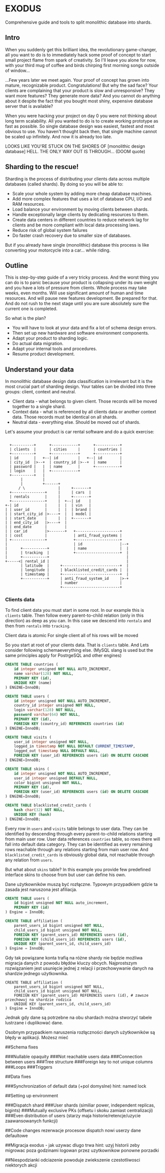 # EXODUS

Comprehensive guide and tools to split monolithic database into shards.


## Intro

When you suddenly get this brilliant idea, the revolutionary game-changer, all you want to do is to immediately hack some proof of concept to start small project flame from spark of creativity. So I'll leave you alone for now, with your third mug of coffee and birds chirping first morning songs outside of window...

...Few years later we meet again. Your proof of concept has grown into mature, recognizable product. Congratulations! But why the sad face? Your clients are complaining that your product is slow and unresponsive? They want more features? They generate more data? And you cannot do anything about it despite the fact that you bought most shiny, expensive database server that is available?

When you were hacking your project on day 0 you were not thinking about long term scalability. All you wanted to do is to create working prototype as fast as possible. So single database design was easiest, fastest and most obvious to use. You haven't thought back then, that single machine cannot be scaled up infinitely. And now it is already too late.

LOOKS LIKE YOU'RE STUCK ON THE SHORES OF [monolithic design database] HELL.
THE ONLY WAY OUT IS THROUGH...
(DOOM quote)

## Sharding to the rescue!

Sharding is the process of distributing your clients data across multiple databases (called shards).
By doing so you will be able to:

* Scale your whole system by adding more cheap database machines.
* Add more complex features that uses a lot of database CPU, I/O and RAM resources.
* Load balance your environment by moving clients between shards.
* Handle exceptionally large clients by dedicating resources to them.
* Create data centers in different countries to reduce network lag for clients and be more compliant with local data processing laws.
* Reduce risk of global system failures
* Do faster crash recovery due to smaller size of databases.

But if you already have single (monolithic) database this process is like converting your motorcycle into a car... while riding.

## Outline

This is step-by-step guide of a very tricky process. And the worst thing you can do is to panic because your product is collapsing under its own weight and you have a lots of pressure from clients. Whole process may take weeks, even months. Will use significant amount of human and time resources. And will pause new features development. Be prepared for that. And do not rush to the next stage until you are sure absolutely sure the current one is completed.

So what is the plan?

* You will have to look at your data and fix a lot of schema design errors.
* Then set up new hardware and software environment components.
* Adapt your product to sharding logic.
* Do actual data migration.
* Adapt your internal tools and procedures.
* Resume product development.

## Understand your data

In monolithic database design data classification is irrelevant but it is the most crucial part of sharding design. Your tables can be divided into three groups: client, context and neutral.

* Client data - what belongs to given client. Those records will be moved together to a single shard.
* Context data - what is referenced by all clients data or another context data. Those records must be identical on all shards.
* Neutral data - everything else. Should be moved out of shards.

Let's assume your product is car rental software and do a quick exercise:

```

  +----------+      +------------+      +-----------+
  | clients  |      | cities     |      | countries |
  +----------+      +------------+      +-----------+
  | id       |   +--| id         |   +--| id        |
  | city_id  |>--+  | country_id |>--+  | name      |
  | password |   |  | name       |      +-----------+
  | login    |   |  +------------+
  +----------+   |
       |         |
       |         +------+
      / \               |     +-------+
  +---------------+     |     | cars  |
  | rentals       |     |     +-------+
  +---------------+     |  +--| id    |
+-| id            |     |  |  | vin   |
| | user_id       |     |  |  | brand |
| | start_city_id |>----+  |  | model |
| | start_date    |     |  |  +-------+
| | end_city_id   |>----+  |
| | end_date      |        |
| | car_id        |>-------+   +--------------------+
| | cost          |            | anti_fraud_systems |
| +---------------+            +--------------------+
|                              | id                 |--+
|      +-----------+           | name               |  |
|      | tracking  |           +--------------------+  |
|      +-----------+                                   |
+-----<| rental_id |                                   |
       | latitude  |     +--------------------------+  |
       | longitude |     | blacklisted_credit_cards |  |
       | timestamp |     +--------------------------+  |
       +-----------+     | anti_fraud_system_id     |>-+
                         | number                   |
                         +--------------------------+
```
### Clients data

To find client data you must start in some root. In our example this is `clients` table. Then follow every parent-to-child relation (only in this direction) as deep as you can. In this case we descend into `rentals` and then from `rentals` into `tracking`.

Client data is atomic For single client all of his rows will be moved 

So you start at root of your clients data. That is `clients` table. And 
Lets consider following schemaeverything else.
(MySQL slang is used but the same principles apply for PostrgeSQL and other engines)

```sql
CREATE TABLE countries (
  	id integer unsigned NOT NULL AUTO_INCREMENT,
  	name varchar(128) NOT NULL,
  	PRIMARY KEY (id),
  	UNIQUE KEY (name)
) ENGINE=InnoDB;

CREATE TABLE users (
  	id integer unsigned NOT NULL AUTO_INCREMENT,
  	country_id integer unsigned NOT NULL,
  	login varchar(128) NOT NULL,
  	password varchar(64) NOT NULL,
  	PRIMARY KEY (id),
	FOREIGN KEY (country_id) REFERENCES countries (id)
) ENGINE=InnoDB;

CREATE TABLE visits (
  	user_id integer unsigned NOT NULL,
  	logged_in timestamp NOT NULL DEFAULT CURRENT_TIMESTAMP,
  	logged_out timestamp NULL DEFAULT NULL,
  	FOREIGN KEY (user_id) REFERENCES users (id) ON DELETE CASCADE
) ENGINE=InnoDB;

CREATE TABLE skins (
  	id integer unsigned NOT NULL AUTO_INCREMENT,
  	user_id integer unsigned DEFAULT NULL,
  	color bigint unsigned NOT NULL,
  	PRIMARY KEY (id),
  	FOREIGN KEY (user_id) REFERENCES users (id) ON DELETE CASCADE
) ENGINE=InnoDB;

CREATE TABLE blacklisted_credit_cards (
	hash char(32) NOT NULL,
	UNIQUE KEY (hash)
) ENGINE=InnoDB;

```

Every row in `users` and `visits` table belongs to user data. They can be identified by descending through every parent-to-child relations starting from main user row.
User data references `countries` table, so rows there will fall into default data category. They can be identified as every remaining rows reachable through any relations starting from main user row.
And `blacklisted_credit_cards` is obviously global data, not reachable through any relation from `users`.

But what about `skins` table? In this example you provide few predefined interface skins to choose from but user can define his own. 

Dane użytkowników muszą być rozłączne. Typowym przypadkiem gdzie ta zasada jest naruszona jest afiliacja.

```sql
CREATE TABLE users (
    id bigint unsigned NOT NULL auto_increment,
    PRIMARY KEY (id)
) Engine = InnoDB;

CREATE TABLE affiliation (
    parent_users_id bigint unsigned NOT NULL,
    child_users_id bigint unsigned NOT NULL,
    FOREIGN KEY (parent_users_id) REFERENCES users (id),
    FOREIGN KEY (child_users_id) REFERENCES users (id),
    UNIQUE KEY (parent_users_id, child_users_id)
) Engine = InnoDB;
```

Gdy tak powiązane konta trafią na różne shardy nie będzie możliwa migracja danych z powodu błędów kluczy obcych.
Najprostszym rozwiązaniem jest usunięcie jednej z relacji i przechowywanie danych na shardzie jednego użytkownika.

```
CREATE TABLE affiliation (
    parent_users_id bigint unsigned NOT NULL,
    child_users_id bigint unsigned NOT NULL,
    FOREIGN KEY (parent_users_id) REFERENCES users (id), # zawsze przechowuj na shardzie rodzica
    UNIQUE KEY (parent_users_id, child_users_id)
) Engine = InnoDB;
```

Jednak gdy dane są potrzebne na obu shardach można stworzyć tabele lustrzane i duplikować dane.


Osobnym przypadkiem naruszenia rozłączności danych użytkowników są błędy w aplikacji.
Możesz mieć 

##Schema fixes

###Nullable opaquity
###Not reachable users data
###Connection between users
###Tree structure
###Foreign key to not unique columns
###Loops
###Triggers

##Data fixes

###Synchronization of default data
(+pol domyslne)
hint: named lock

##Setting up environment

###Dispatch shard
###User shards
(similiar power, independent replicas, bigints)
###Mutually exclusive PKs
(offsetu i skoku zamiast centralizacji)
###Even distribution of users
(starzy maja historie/retencje/uzycie zaawansowanych funkcji)

##Code changes
rezerwacje procesow
dispatch
nowi userzy
dane defaultowe

##Migracja
exodus - jak uzywac
dlugo trwa
hint: uzyj historii zeby migrowac poza godzinami logowan przez uzytkownikow
ponowne porzadki

##Niespodzianki
odciazenie powoduje zwiekszenie czestotliwosci niektorych akcji
